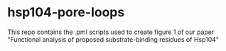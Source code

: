 # hsp104-pore-loops
This repo contains the .pml scripts used to create figure 1 of our paper "Functional analysis of proposed substrate-binding residues of Hsp104"
